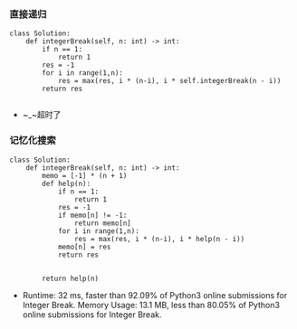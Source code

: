 ### 直接递归
```
class Solution:
    def integerBreak(self, n: int) -> int:
        if n == 1:
            return 1
        res = -1
        for i in range(1,n):
            res = max(res, i * (n-i), i * self.integerBreak(n - i))
        return res
        
```

- ~_~超时了

### 记忆化搜索
```
class Solution:    
    def integerBreak(self, n: int) -> int:
        memo = [-1] * (n + 1)
        def help(n):
            if n == 1:
                return 1
            res = -1
            if memo[n] != -1:
                return memo[n]
            for i in range(1,n):
                res = max(res, i * (n-i), i * help(n - i))
            memo[n] = res
            return res
        
        
        return help(n)
```
- Runtime: 32 ms, faster than 92.09% of Python3 online submissions for Integer Break.
Memory Usage: 13.1 MB, less than 80.05% of Python3 online submissions for Integer Break.
